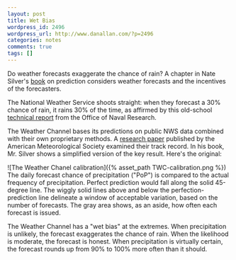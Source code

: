 ```yaml
---
layout: post
title: Wet Bias
wordpress_id: 2496
wordpress_url: http://www.danallan.com/?p=2496
categories: notes
comments: true
tags: []
---
```

Do weather forecasts exaggerate the chance of rain? A chapter in Nate Silver's [book](http://www.amazon.com/The-Signal-Noise-Predictions-Fail-but/dp/159420411X) on prediction considers weather forecasts and the incentives of the forecasters.

The National Weather Service shoots straight: when they forecast a 30% chance of rain, it rains 30% of the time, as affirmed by this old-school [technical report](http://www.dtic.mil/cgi-bin/GetTRDoc?AD=ADA101986) from the Office of Naval Research.

The Weather Channel bases its predictions on public NWS data combined with their own proprietary methods.  A [research paper](http://dx.doi.org/10.1175/2008MWR2547.1) published by the American Meteorological Society examined their track record. In his book, Mr. Silver shows a simplified version of the key result. Here's the original:

![The Weather Chanel calibration]({% asset_path TWC-calibration.png %})
The daily forecast chance of precipitation ("PoP") is compared to the actual frequency of precipitation. Perfect prediction would fall along the solid 45-degree line. The wiggly solid lines above and below the perfection-prediction line delineate a window of acceptable variation, based on the number of forecasts. The gray area shows, as an aside, how often each forecast is issued.

The Weather Channel has a "wet bias" at the extremes. When precipitation is unlikely, the forecast exaggerates the chance of rain. When the likelihood is moderate, the forecast is honest. When precipitation is virtually certain, the forecast rounds up from 90% to 100% more often than it should.
